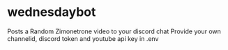 # wednesdaybot
Posts a Random Zimonetrone video to your discord chat 
Provide your own channelid, discord token and youtube api key in .env